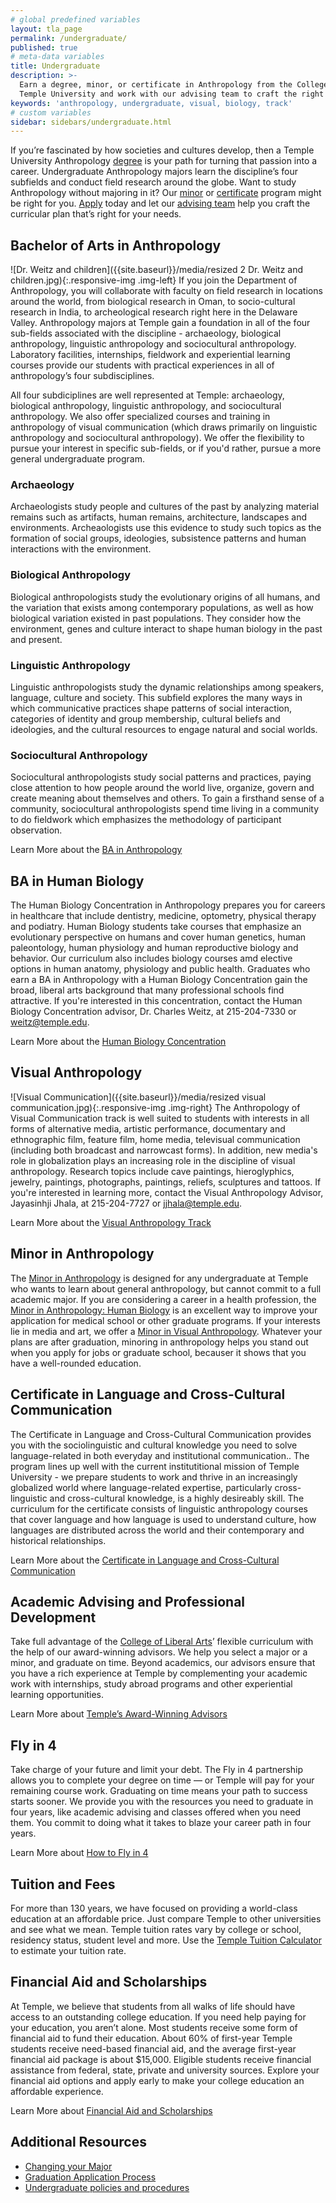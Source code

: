 ```yaml
---
# global predefined variables
layout: tla_page
permalink: /undergraduate/
published: true
# meta-data variables
title: Undergraduate
description: >-
  Earn a degree, minor, or certificate in Anthropology from the College of Liberal Arts. Apply to
  Temple University and work with our advising team to craft the right curricular plan and track for you.
keywords: 'anthropology, undergraduate, visual, biology, track'
# custom variables
sidebar: sidebars/undergraduate.html
---
```

If you’re fascinated by how societies and cultures develop, then a Temple University Anthropology [degree](#bachelor-of-arts-in-anthropology) is your path for turning that passion into a career. Undergraduate Anthropology majors learn the discipline’s four subfields and conduct field research around the globe. Want to study Anthropology without majoring in it? Our [minor](#minor-in-anthropology) or [certificate](#certificate-in-language-and-cross-cultural-communication) program might be right for you. [Apply](#undergraduate-admissions) today and let our [advising team](#academic-advising-and-professional-development) help you craft the curricular plan that’s right for your needs.

## Bachelor of Arts in Anthropology
![Dr. Weitz and children]({{site.baseurl}}/media/resized 2 Dr. Weitz and children.jpg){:.responsive-img .img-left}
If you join the Department of Anthropology, you will collaborate with faculty on field research in locations around the world, from biological research in Oman, to socio-cultural research in India, to archeological research right here in the Delaware Valley. Anthropology majors at Temple gain a foundation in all of the four sub-fields associated with the discipline - archaeology, biological anthropology, linguistic anthropology and sociocultural anthropology. Laboratory facilities, internships, fieldwork and experiential learning courses provide our students with practical experiences in all of anthropology’s four subdisciplines.

All four subdiciplines are well represented at Temple: archaeology, biological anthropology, linguistic anthropology, and sociocultural anthropology. We also offer specialized courses and training in anthropology of visual communication (which draws primarily on linguistic anthropology and sociocultural anthropology). We offer the flexibility to pursue your interest in specific sub-fields, or if you'd rather, pursue a more general undergraduate program.

### Archaeology
Archaeologists study people and cultures of the past by analyzing material remains such as artifacts, human remains, architecture, landscapes and environments. Archeaologists use this evidence to study such topics as the formation of social groups, ideologies, subsistence patterns and human interactions with the environment.

### Biological Anthropology
Biological anthropologists study the evolutionary origins of all humans, and the variation that exists among contemporary populations, as well as how biological variation existed in past populations. They consider how the environment, genes and culture interact to shape human biology in the past and present.

### Linguistic Anthropology
Linguistic anthropologists study the dynamic relationships among speakers, language, culture and society. This subfield explores the many ways in which communicative practices shape patterns of social interaction, categories of identity and group membership, cultural beliefs and ideologies, and the cultural resources to engage natural and social worlds.

### Sociocultural Anthropology
Sociocultural anthropologists study social patterns and practices, paying close attention to how people around the world live, organize, govern and create meaning about themselves and others. To gain a firsthand sense of a community, sociocultural anthropologists spend time living in a community to do fieldwork which emphasizes the methodology of participant observation.

Learn More about the [BA in Anthropology](http://bulletin.temple.edu/undergraduate/liberal-arts/anthropology/general-anthropology-major/)

## BA in Human Biology
The Human Biology Concentration in Anthropology prepares you for careers in healthcare that include dentistry, medicine, optometry, physical therapy and podiatry. Human Biology students take courses that emphasize an evolutionary perspective on humans and cover human genetics, human paleontology, human physiology and human reproductive biology and behavior. Our curriculum also includes biology courses amd elective options in human anatomy, physiology and public health. Graduates who earn a BA in Anthropology with a Human Biology Concentration gain the broad, liberal arts background that many professional schools find attractive. If you're interested in this concentration, contact the Human Biology Concentration advisor, Dr. Charles Weitz, at 215-204-7330 or [weitz@temple.edu](mailto:weitz@temple.edu).

Learn More about the [Human Biology Concentration](https://www.temple.edu/academics/degree-programs/anthropology-major-la-anth-ba)

## Visual Anthropology
![Visual Communication]({{site.baseurl}}/media/resized visual communication.jpg){:.responsive-img .img-right}
The Anthropology of Visual Communication track is well suited to students with interests in all forms of alternative media, artistic performance, documentary and ethnographic film, feature film, home media, televisual communication (including both broadcast and narrowcast forms). In addition, new media's role in globalization plays an increasing role in the discipline of visual anthropology. Research topics include cave paintings, hieroglyphics, jewelry, paintings, photographs, paintings, reliefs, sculptures and tattoos. If you're interested in learning more, contact the Visual Anthropology Advisor, Jayasinhji Jhala, at 215-204-7727 or [jjhala@temple.edu](mailto:jjhala@temple.edu).

Learn More about the [Visual Anthropology Track](https://www.temple.edu/academics/degree-programs/anthropology-major-la-anth-ba)

## Minor in Anthropology
The [Minor in Anthropology](http://bulletin.temple.edu/undergraduate/liberal-arts/anthropology/general_anthropology-minor/) is designed for any undergraduate at Temple who wants to learn about general anthropology, but cannot commit to a full academic major.  If you are considering a career in a health profession, the [Minor in Anthropology: Human Biology](http://bulletin.temple.edu/undergraduate/liberal-arts/anthropology/general_anthropology-minor/) is an excellent way to improve your application for medical school or other graduate programs. If your interests lie in media and art, we offer a [Minor in Visual Anthropology](http://bulletin.temple.edu/undergraduate/liberal-arts/anthropology/visual-anthropology-minor/). Whatever your plans are after graduation, minoring in anthropology helps you stand out when you apply for jobs or graduate school, becauser it shows that you have a well-rounded education.

## Certificate in Language and Cross-Cultural Communication
The Certificate in Language and Cross-Cultural Communication provides you with the sociolinguistic and cultural knowledge you need to solve language-related  in both everyday and institutional communication.. The program lines up well with the current institutitional mission of Temple University - we prepare students to work and thrive in an increasingly globalized world where language-related expertise, particularly cross-linguistic and cross-cultural knowledge, is a highly desireably skill. The curriculum for the certificate consists of linguistic anthropology courses that cover language and how language is used to understand culture, how languages are distributed across the world and their contemporary and historical relationships.

Learn More about the [Certificate in Language and Cross-Cultural Communication](https://www.temple.edu/academics/degree-programs/language-and-cross-culture-communication-certificate-undergraduate-la-lccc-cert)

## Academic Advising and Professional Development
Take full advantage of the [College of Liberal Arts](https://liberalarts.temple.edu/)’ flexible curriculum with the help of our award-winning advisors. We help you select a major or a minor, and graduate on time. Beyond academics, our advisors ensure that you have a rich experience at Temple by complementing your academic work with internships, study abroad programs and other experiential learning opportunities.

Learn More about [Temple’s Award-Winning Advisors](https://liberalarts.temple.edu/advising)

## Fly in 4
Take charge of your future and limit your debt. The Fly in 4 partnership allows you to complete your degree on time — or Temple will pay for your remaining course work. Graduating on time means your path to success starts sooner. We provide you with the resources you need to graduate in four years, like academic advising and classes offered when you need them. You commit to doing what it takes to blaze your career path in four years.

Learn More about [How to Fly in 4](http://fly.temple.edu/)

## Tuition and Fees
For more than 130 years, we have focused on providing a world-class education at an affordable price. Just compare Temple to other universities and see what we mean. Temple tuition rates vary by college or school, residency status, student level and more. Use the [Temple Tuition Calculator](https://bursar.temple.edu/tuition-and-fees/tuition-rates) to estimate your tuition rate.

## Financial Aid and Scholarships
At Temple, we believe that students from all walks of life should have access to an outstanding college education. If you need help paying for your education, you aren’t alone. Most students receive some form of financial aid to fund their education. About 60% of first-year Temple students receive need-based financial aid, and the average first-year financial aid package is about $15,000. Eligible students receive financial assistance from federal, state, private and university sources. Explore your financial aid options and apply early to make your college education an affordable experience.

Learn More about [Financial Aid and Scholarships](https://www.temple.edu/academics/degree-programs/anthropology-major-la-anth-ba/anthropology-ba-scholarships-and-financial-aid)

## Additional Resources
- [Changing your Major](https://www.cla.temple.edu/academic-advising/policies-and-procedures/)
- [Graduation Application Process](https://www.cla.temple.edu/academic-advising/graduation/)
- [Undergraduate policies and procedures](https://bulletin.temple.edu/undergraduate/academic-policies/)
